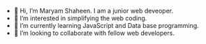 - 👋 Hi, I’m Maryam Shaheen. I am a junior web deveoper. 
- 👀 I’m interested in simplifying the web coding.
- 🌱 I’m currently learning JavaScript and Data base programming.
- 💞️ I’m looking to collaborate with fellow web developers.

<!---
Codinglife-2023/Codinglife-2023 is a ✨ special ✨ repository because its `README.md` (this file) appears on your GitHub profile.
You can click the Preview link to take a look at your changes.
--->
